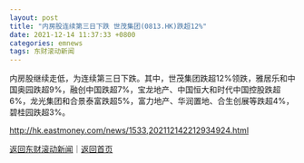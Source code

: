 ```yaml
---
layout: post
title: "内房股连续第三日下跌 世茂集团(0813.HK)跌超12%"
date: 2021-12-14 11:37:33 +0800
categories: emnews
tags: 东财滚动新闻
---
```


内房股继续走低，为连续第三日下跌。其中，世茂集团跌超12%领跌，雅居乐和中国奥园跌超9%，融创中国跌超7%，宝龙地产、中国恒大和时代中国控股跌超6%，龙光集团和合景泰富跌超5%，富力地产、华润置地、合生创展等跌超4%，碧桂园跌超3%。

<http://hk.eastmoney.com/news/1533,202112142212934924.html>

[返回东财滚动新闻](//finews.withounder.com/emnews/)｜[返回首页](//finews.withounder.com/)